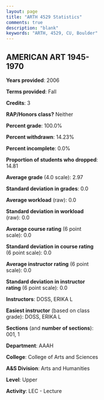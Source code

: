 ```yaml
---
layout: page
title: "ARTH 4529 Statistics"
comments: true
description: "blank"
keywords: "ARTH, 4529, CU, Boulder"
--- 
```

<head>
<script src="https://ajax.googleapis.com/ajax/libs/jquery/2.1.3/jquery.min.js"></script>
<script src="https://dl.dropboxusercontent.com/s/pc42nxpaw1ea4o9/highcharts.js?dl=0"></script>
<!-- <script src="../assets/js/highcharts.js"></script> -->
<style type="text/css">@font-face {
	font-family: "Bebas Neue";
	src: url(https://www.filehosting.org/file/details/544349/BebasNeue%20Regular.otf) format("opentype");
	}
	h1.Bebas { 
		font-family: "Bebas Neue", Verdana, Tahoma;
	}
</style>
</head>
<body>
	<div id="container" style="float: right; width: 45%; height: 88%; margin-left: 2.5%; margin-right: 2.5%;"></div>
	<script language="JavaScript">
		$(document).ready(function() {
		var chart = {type: 'column'};
		var title = {text: 'Grade Distribution'};
		var xAxis = {categories: ['A','B','C','D','F'],crosshair: true};
		var yAxis = {min: 0,title: {text: 'Percentage'}};
		var tooltip = {headerFormat: '<center><b><span style="font-size:20px">{point.key}</span></b></center>',
		               pointFormat: '<td style="padding:0"><b>{point.y:.1f}%</b></td>',
		               footerFormat: '</table>',shared: true,useHTML: true};
		var plotOptions = {column: {pointPadding: 0.0,borderWidth: 0}};  
		var credits = {enabled: false};var series= [{name: 'Percent',data: [21.74,60.87,13.04,0.0,4.35,]}];
		var json = {};
		json.chart = chart;
		json.title = title;
		json.tooltip = tooltip;
		json.xAxis = xAxis;
		json.yAxis = yAxis;  
		json.series = series;
		json.plotOptions = plotOptions;  
		json.credits = credits;
		$('#container').highcharts(json);
	});
	</script>
</body>
			   
## AMERICAN ART 1945-1970

**Years provided**: 2006

**Terms provided**: Fall

**Credits**: 3

**RAP/Honors class?** Neither

**Percent grade**: 100.0%

**Percent withdrawn**: 14.23%

**Percent incomplete**: 0.0%

**Proportion of students who dropped**: 14.81

**Average grade** (4.0 scale): 2.97

**Standard deviation in grades**: 0.0

**Average workload** (raw): 0.0

**Standard deviation in workload** (raw): 0.0

**Average course rating** (6 point scale): 0.0

**Standard deviation in course rating** (6 point scale): 0.0

**Average instructor rating** (6 point scale): 0.0

**Standard deviation in instructor rating** (6 point scale): 0.0

**Instructors**: DOSS, ERIKA L

**Easiest instructor** (based on class grade): DOSS, ERIKA L

**Sections** (and **number of sections**): 001, 1

**Department**: AAAH

**College**: College of Arts and Sciences

**A&S Division**: Arts and Humanities

**Level**: Upper

**Activity**: LEC - Lecture
